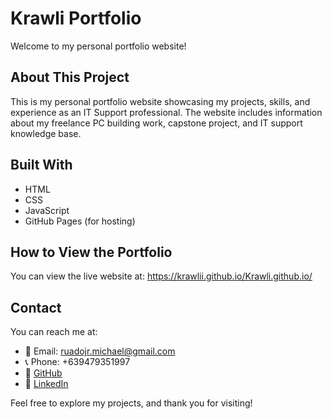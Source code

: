 # Krawli Portfolio

Welcome to my personal portfolio website!

## About This Project

This is my personal portfolio website showcasing my projects, skills, and experience as an IT Support professional. The website includes information about my freelance PC building work, capstone project, and IT support knowledge base.

## Built With

- HTML
- CSS
- JavaScript
- GitHub Pages (for hosting)

## How to View the Portfolio

You can view the live website at: https://krawlii.github.io/Krawli.github.io/

## Contact

You can reach me at:
- 📧 Email: ruadojr.michael@gmail.com
- 📞 Phone: +639479351997
- 🔗 [GitHub](https://github.com/Krawlii)
- 🔗 [LinkedIn](https://www.linkedin.com/in/krawlii)

Feel free to explore my projects, and thank you for visiting!
